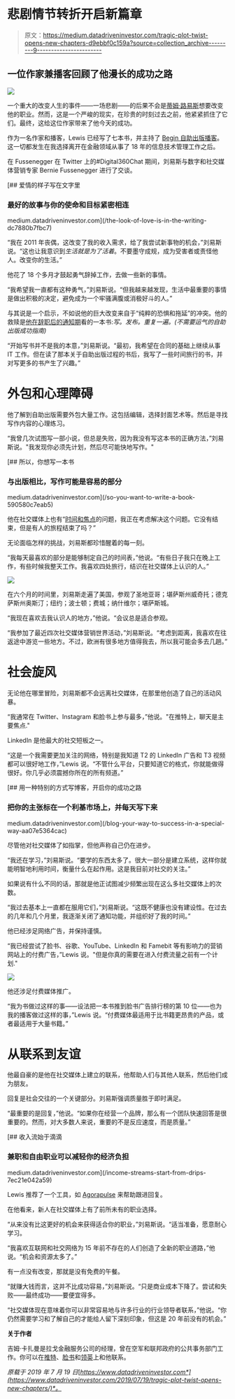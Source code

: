 # 悲剧情节转折开启新篇章

> 原文：<https://medium.datadriveninvestor.com/tragic-plot-twist-opens-new-chapters-d9ebbf0c159a?source=collection_archive---------9----------------------->

## 一位作家兼播客回顾了他漫长的成功之路

![](img/4c74463ff7a46971d1415d82586b09d0.png)

一个重大的改变人生的事件——一场悲剧——的后果不会是[蒂姆·路易斯](https://twitter.com/StonehamPress)想要改变他的职业。然而，这是一个严峻的现实，在珍贵的时刻过去之前，他紧紧抓住了它们。最终，这给这位作家带来了他今天的成功。

作为一名作家和播客，Lewis 已经写了七本书，并主持了 [Begin 自助出版播客](https://twitter.com/beginsppodcast)。这一切都发生在我选择离开在金融领域从事了 18 年的信息技术管理工作之后。

在 Fussenegger 在 Twitter 上的#Digital360Chat 期间，刘易斯与数字和社交媒体营销专家 Bernie Fussenegger 进行了交谈。

[](/the-look-of-love-is-in-the-writing-dc7880b7fbc7) [## 爱情的样子写在文字里

### 最好的故事与你的使命和目标紧密相连

medium.datadriveninvestor.com](/the-look-of-love-is-in-the-writing-dc7880b7fbc7) 

“我在 2011 年丧偶，这改变了我的收入需求，给了我尝试新事物的机会，”刘易斯说。“这也让我意识到*生活就是为了活着*。不要墨守成规，成为受害者或责怪他人。改变你的生活。”

他花了 18 个多月才鼓起勇气辞掉工作，去做一些新的事情。

“我希望我一直都有这种勇气，”刘易斯说。“但我越来越发现，生活中最重要的事情是做出积极的决定，避免成为一个牢骚满腹或消极好斗的人。”

与其说是一个启示，不如说他的巨大改变来自于“纯粹的恐惧和拖延”的冲突。他的救赎是[他在辞职后的通知期](https://www.amazon.co.uk/Publish-Repeat-No-Luck-Required-Self-Publishing-Success-ebook/dp/B00H26IFJS/ref=as_li_ss_tl?ie=UTF8&qid=1549300487&sr=8-1&keywords=write+publish+repeat&linkCode=sl1&tag=strokexper-21&linkId=9a4fbb61a76a24c7cac3f0b258c617d5&language=en_GB)看的一本书:*写。发布。重复一遍。(不需要运气的自助出版成功指南)*

“开始写书并不是我的本意，”刘易斯说。“最初，我希望在合同的基础上继续从事 IT 工作。但在读了那本关于自助出版过程的书后，我写了一些时间旅行的书，并对写更多的书产生了兴趣。”

# 外包和心理障碍

他了解到自助出版需要外包大量工作。这包括编辑，选择封面艺术等。然后是寻找写作内容的心理练习。

“我曾几次试图写一部小说，但总是失败，因为我没有写这本书的正确方法，”刘易斯说。"我发现你必须先计划，然后尽可能快地写作。"

[](/so-you-want-to-write-a-book-590580c7eab5) [## 所以，你想写一本书

### 与出版相比，写作可能是容易的部分

medium.datadriveninvestor.com](/so-you-want-to-write-a-book-590580c7eab5) 

他在社交媒体上也有“[时间和焦点](https://www.datadriveninvestor.com/2019/04/30/productivity-is-a-matter-of-time/)的问题，我正在考虑解决这个问题。它没有结束，但是有人的旅程结束了吗？”

无论面临怎样的挑战，刘易斯都珍惜醒着的每一刻。

“我每天最喜欢的部分是能够制定自己的时间表，”他说。“有些日子我只在晚上工作，有些时候我整天工作。我喜欢四处旅行，结识在社交媒体上认识的人。”

![](img/0ca545b84af303650ff4fb346027f79b.png)

在六个月的时间里，刘易斯走遍了美国，参观了圣地亚哥；堪萨斯州威奇托；德克萨斯州奥斯汀；纽约；波士顿；费城；纳什维尔；堪萨斯城。

“我现在喜欢去我认识人的地方，”他说。“会议总是适合参观。

“我参加了最近四次社交媒体营销世界活动，”刘易斯说。“考虑到距离，我喜欢在往返途中游览一些地方。不过，欧洲有很多地方值得我去，所以我可能会多去几趟。”

# 社会旋风

无论他在哪里冒险，刘易斯都不会远离社交媒体，在那里他创造了自己的活动风暴。

“我通常在 Twitter、Instagram 和脸书上参与最多，”他说。"在推特上，聊天是主要焦点."

LinkedIn 是他最大的社交短板之一。

“这是一个我需要更加关注的网络，特别是我知道 T2 的 LinkedIn 广告和 T3 视频都可以很好地工作，”Lewis 说。“不管什么平台，只要知道它的格式，你就能做得很好。你几乎必须震撼你所在的所有频道。”

[](/blog-your-way-to-success-in-a-special-way-aa07e5364cac) [## 用一种特别的方式写博客，开启你的成功之路

### 把你的主张标在一个利基市场上，并每天写下来

medium.datadriveninvestor.com](/blog-your-way-to-success-in-a-special-way-aa07e5364cac) 

尽管他对社交媒体了如指掌，但他声称自己仍在进步。

“我还在学习，”刘易斯说。“要学的东西太多了。很大一部分是建立系统，这样你就能明智地利用时间，衡量什么在起作用。这是我目前对社交的关注。”

如果说有什么不同的话，那就是他正试图减少频繁出现在这么多社交媒体上的次数。

“我过去基本上一直都在服用它们，”刘易斯说。“这既不健康也没有建设性。在过去的几年和几个月里，我逐渐关闭了通知功能，并组织好了我的时间。”

他已经涉足网络广告，并保持谨慎。

“我已经尝试了脸书、谷歌、YouTube、LinkedIn 和 Famebit 等有影响力的营销网站上的付费广告，”Lewis 说。"但是你真的需要在进入付费流量之前有一个计划."

![](img/82c16b4707f56e4c7d6fca7cce37ee3e.png)

他还涉足付费媒体推广。

“我为书做过这样的事——设法把一本书推到脸书广告排行榜的第 10 位——也为我的播客做过这样的事，”Lewis 说。“付费媒体最适用于比书籍更昂贵的产品，或者最适用于大量书籍。”

# 从联系到友谊

他最自豪的是他在社交媒体上建立的联系，他帮助人们与其他人联系，然后他们成为朋友。

回复是社会交往的一个关键部分。刘易斯强调质量胜于即时满足。

“最重要的是回复，”他说。“如果你在经营一个品牌，那么有一个团队快速回答是很重要的。然而，对大多数人来说，重要的不是反应速度，而是质量。”

[](/income-streams-start-from-drips-7ec21e042a59) [## 收入流始于滴滴

### 兼职和自由职业可以减轻你的经济负担

medium.datadriveninvestor.com](/income-streams-start-from-drips-7ec21e042a59) 

Lewis 推荐了一个工具，如 [Agorapulse](https://twitter.com/AgoraPulse) 来帮助跟进回复。

在他看来，新人在社交媒体上有了前所未有的职业选择。

“从来没有比这更好的机会来获得适合你的职业，”刘易斯说。“适当准备，愿意耐心学习。

“我喜欢互联网和社交网络为 15 年前不存在的人们创造了全新的职业道路，”他说。“机会和资源太多了。”

有一点没有改变，那就是没有免费的午餐。

“就赚大钱而言，这并不比成功容易，”刘易斯说。“只是商业成本下降了。尝试和失败——最终成功——要便宜得多。

“社交媒体现在意味着你可以非常容易地与许多行业的行业领导者联系，”他说。“你仍然需要学习和了解自己的才能给人留下深刻印象，但这是 20 年前没有的机会。”

**关于作者**

吉姆·卡扎曼是拉戈金融服务公司的经理，曾在空军和联邦政府的公共事务部门工作。你可以在[推特](https://twitter.com/JKatzaman?source=post_page---------------------------)、[脸书](https://www.facebook.com/jim.katzaman?source=post_page---------------------------)和[领英](https://www.linkedin.com/in/jim-katzaman-33641b21/?source=post_page---------------------------)上和他联系。

*原载于 2019 年 7 月 19 日*[*https://www.datadriveninvestor.com*](https://www.datadriveninvestor.com/2019/07/19/tragic-plot-twist-opens-new-chapters/)*。*